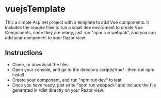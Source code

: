 # vuejsTemplate

This a simple Asp.net project with a template to add Vue components. It includes the reuqire files to run a small dev enviroment to create Vue Components, 
once they are ready, just run "npm run webpck", and you can add your component to your Razor  view.

## Instructions

* Clone, or download the files
* Open your console, and go to the directory scripts/Vue/ ..then run npm install
* Create your component, and run "npm run dev" to test
* Once you have ready, just write "npm run webpack" and include the file generated in /dist directly on your Razor view.
